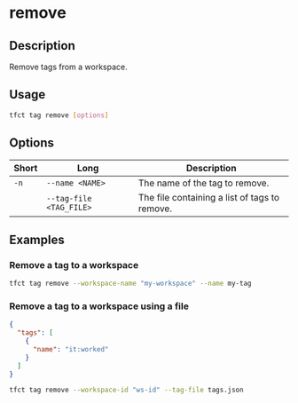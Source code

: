 # remove

## Description

Remove tags from a workspace.

## Usage

```bash
tfct tag remove [options]
```

## Options

| Short | Long                      | Description                                   |
|-------|---------------------------|-----------------------------------------------|
| `-n`  | `--name <NAME>`           | The name of the tag to remove.                |
|       | `--tag-file <TAG_FILE>`   | The file containing a list of tags to remove. |

## Examples

### Remove a tag to a workspace

```bash
tfct tag remove --workspace-name "my-workspace" --name my-tag
```

### Remove a tag to a workspace using a file

```json
{
  "tags": [
    {
      "name": "it:worked"
    }
  ]
}
```

```bash
tfct tag remove --workspace-id "ws-id" --tag-file tags.json
```